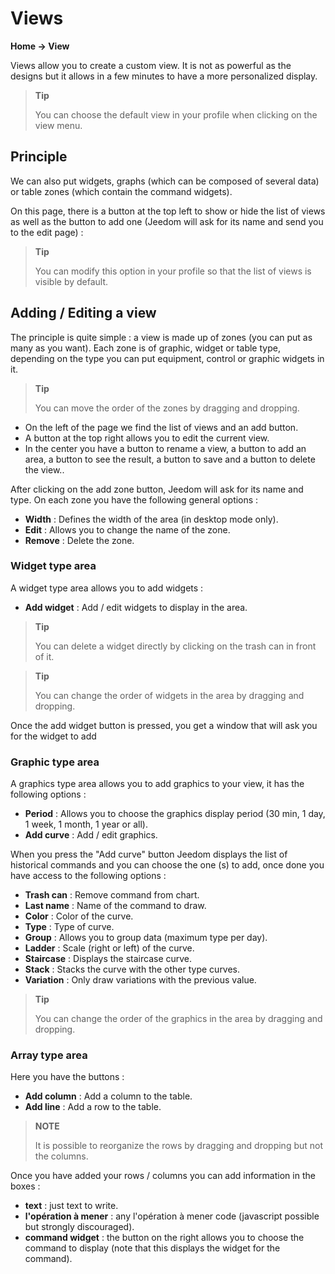 # Views
**Home → View**

Views allow you to create a custom view.
It is not as powerful as the designs but it allows in a few minutes to have a more personalized display.

> **Tip**
>
> You can choose the default view in your profile when clicking on the view menu.

## Principle

We can also put widgets, graphs (which can be composed of several data) or table zones (which contain the command widgets).

On this page, there is a button at the top left to show or hide the list of views as well as the button to add one (Jeedom will ask for its name and send you to the edit page) :

> **Tip**
>
> You can modify this option in your profile so that the list of views is visible by default.

## Adding / Editing a view

The principle is quite simple : a view is made up of zones (you can put as many as you want). Each zone is of graphic, widget or table type, depending on the type you can put equipment, control or graphic widgets in it.

> **Tip**
>
> You can move the order of the zones by dragging and dropping.

- On the left of the page we find the list of views and an add button.
- A button at the top right allows you to edit the current view.
- In the center you have a button to rename a view, a button to add an area, a button to see the result, a button to save and a button to delete the view..

After clicking on the add zone button, Jeedom will ask for its name and type.
On each zone you have the following general options :

- **Width** : Defines the width of the area (in desktop mode only).
- **Edit** : Allows you to change the name of the zone.
- **Remove** : Delete the zone.

### Widget type area

A widget type area allows you to add widgets :

- **Add widget** : Add / edit widgets to display in the area.

> **Tip**
>
> You can delete a widget directly by clicking on the trash can in front of it.

> **Tip**
>
> You can change the order of widgets in the area by dragging and dropping.

Once the add widget button is pressed, you get a window that will ask you for the widget to add

### Graphic type area

A graphics type area allows you to add graphics to your view, it has the following options :

- **Period** : Allows you to choose the graphics display period (30 min, 1 day, 1 week, 1 month, 1 year or all).
- **Add curve** : Add / edit graphics.

When you press the &quot;Add curve&quot; button Jeedom displays the list of historical commands and you can choose the one (s) to add, once done you have access to the following options :

- **Trash can** : Remove command from chart.
- **Last name** : Name of the command to draw.
- **Color** : Color of the curve.
- **Type** : Type of curve.
- **Group** : Allows you to group data (maximum type per day).
- **Ladder** : Scale (right or left) of the curve.
- **Staircase** : Displays the staircase curve.
- **Stack** : Stacks the curve with the other type curves.
- **Variation** : Only draw variations with the previous value.

> **Tip**
>
> You can change the order of the graphics in the area by dragging and dropping.

### Array type area

Here you have the buttons :

- **Add column** : Add a column to the table.
- **Add line** : Add a row to the table.

> **NOTE**
>
> It is possible to reorganize the rows by dragging and dropping but not the columns.

Once you have added your rows / columns you can add information in the boxes :

- **text** : just text to write.
- **l'opération à mener** : any l'opération à mener code (javascript possible but strongly discouraged).
- **command widget** : the button on the right allows you to choose the command to display (note that this displays the widget for the command).


